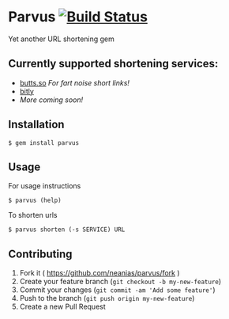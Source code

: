 # Parvus [![Build Status](https://travis-ci.org/neanias/parvus.svg)](https://travis-ci.org/neanias/parvus)

Yet another URL shortening gem

## Currently supported shortening services:

* [butts.so](http://butts.so) *For fart noise short links!*
* [bitly](https://bitly.com)
* *More coming soon!*

## Installation

    $ gem install parvus

## Usage

For usage instructions

    $ parvus (help)

To shorten urls

    $ parvus shorten (-s SERVICE) URL

## Contributing

1. Fork it ( https://github.com/neanias/parvus/fork )
2. Create your feature branch (`git checkout -b my-new-feature`)
3. Commit your changes (`git commit -am 'Add some feature'`)
4. Push to the branch (`git push origin my-new-feature`)
5. Create a new Pull Request
